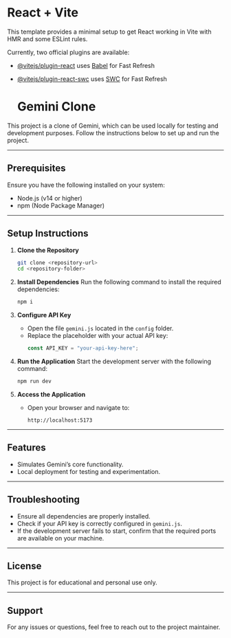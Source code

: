 # React + Vite

This template provides a minimal setup to get React working in Vite with HMR and some ESLint rules.

Currently, two official plugins are available:

- [@vitejs/plugin-react](https://github.com/vitejs/vite-plugin-react/blob/main/packages/plugin-react/README.md) uses [Babel](https://babeljs.io/) for Fast Refresh
- [@vitejs/plugin-react-swc](https://github.com/vitejs/vite-plugin-react-swc) uses [SWC](https://swc.rs/) for Fast Refresh

  # Gemini Clone

This project is a clone of Gemini, which can be used locally for testing and development purposes. Follow the instructions below to set up and run the project.

---

## Prerequisites
Ensure you have the following installed on your system:
- Node.js (v14 or higher)
- npm (Node Package Manager)

---

## Setup Instructions

1. **Clone the Repository**
   ```bash
   git clone <repository-url>
   cd <repository-folder>
   ```

2. **Install Dependencies**
   Run the following command to install the required dependencies:
   ```bash
   npm i
   ```

3. **Configure API Key**
   - Open the file `gemini.js` located in the `config` folder.
   - Replace the placeholder with your actual API key:
     ```javascript
     const API_KEY = "your-api-key-here";
     ```

4. **Run the Application**
   Start the development server with the following command:
   ```bash
   npm run dev
   ```

5. **Access the Application**
   - Open your browser and navigate to:
     ```
     http://localhost:5173
     ```

---

## Features
- Simulates Gemini’s core functionality.
- Local deployment for testing and experimentation.

---

## Troubleshooting
- Ensure all dependencies are properly installed.
- Check if your API key is correctly configured in `gemini.js`.
- If the development server fails to start, confirm that the required ports are available on your machine.

---

## License
This project is for educational and personal use only.

---

## Support
For any issues or questions, feel free to reach out to the project maintainer.


